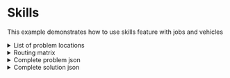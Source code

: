 # Skills

This example demonstrates how to use skills feature with jobs and vehicles

<details>
    <summary>List of problem locations</summary><p>

```json
{{#include ../../../../examples/json-pragmatic/data/skills.basic.locations.json}}
```

</p></details>

<details>
    <summary>Routing matrix</summary><p>

```json
{{#include ../../../../examples/json-pragmatic/data/skills.basic.matrix.json}}
```

</p></details>


<details>
    <summary>Complete problem json</summary><p>

```json
{{#include ../../../../examples/json-pragmatic/data/skills.basic.problem.json}}
```

</p></details>

<details>
    <summary>Complete solution json</summary><p>

```json
{{#include ../../../../examples/json-pragmatic/data/skills.basic.solution.json}}
```

</p></details>
